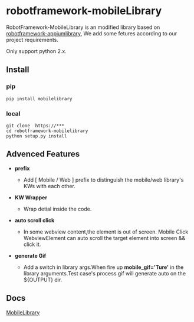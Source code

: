 # robotframework-mobileLibrary
RobotFramework-MobileLibrary is an modified library based on [robotframework-appiumlibrary](https://github.com/jollychang/robotframework-appiumlibrary), We add some fetures according to our project requirements.

Only support python 2.x.

## Install
### pip 
```pip install mobilelibrary```

### local
```
git clone  https://***
cd robotframework-mobilelibrary
python setup.py install

```

## Advenced Features
- **prefix** 
    - Add [ Mobile / Web ] prefix to distinguish the mobile/web library's KWs with each other.

- **KW Wrapper** 
    - Wrap detial inside the code.

- **auto scroll click** 
	- In some webview content,the element is out of screen.
    Mobile Click WebviewElement can auto scroll the target element into screen && click it.

- **generate Gif** 
	- Add a switch in library args.When fire up **mobile_gif='Ture'** in the library arguments.Test case's process gif will generate auto on the ${OUTPUT} dir.      


## Docs
[MobileLibrary](http://10.240.129.121/rfui/Mobile_Keywords.html)